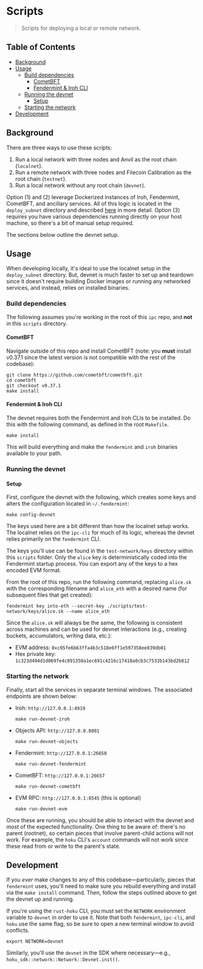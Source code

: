 # Scripts

> Scripts for deploying a local or remote network.

<!-- omit from toc -->
## Table of Contents

- [Background](#background)
- [Usage](#usage)
  - [Build dependencies](#build-dependencies)
    - [CometBFT](#cometbft)
    - [Fendermint \& Iroh CLI](#fendermint--iroh-cli)
  - [Running the devnet](#running-the-devnet)
    - [Setup](#setup)
  - [Starting the network](#starting-the-network)
- [Development](#development)

## Background

There are three ways to use these scripts:

1. Run a local network with three nodes and Anvil as the root chain (`localnet`).
2. Run a remote network with three nodes and Filecoin Calibration as the root chain (`testnet`).
3. Run a local network without any root chain (`devnet`).

Option (1) and (2) leverage Dockerized instances of Iroh, Fendermint, CometBFT, and ancillary
services. All of this logic is located in the `deploy_subnet` directory and described
[here](./deploy_subnet/README.md) in more detail. Option (3) requires you have various dependencies
running directly on your host machine, so there's a bit of manual setup required.

The sections below outline the devnet setup.

## Usage

When developing locally, it's ideal to use the localnet setup in the `deploy_subnet` directory. But,
devnet is much faster to set up and teardown since it doesn't require building Docker images or
running any networked services, and instead, relies on installed binaries.

### Build dependencies

The following assumes you're working in the root of this `ipc` repo, and **not** in this `scripts`
directory.

#### CometBFT

Navigate outside of this repo and install CometBFT (note: you **must** install v0.37.1 since the
latest version is not compatible with the rest of the codebase):

```
git clone https://github.com/cometbft/cometbft.git
cd cometbft
git checkout v0.37.1
make install
```

#### Fendermint & Iroh CLI

The devnet requires both the Fendermint and Iroh CLIs to be installed. Do this with the following
command, as defined in the root `Makefile`.

```
make install
```

This will build everything and make the `fendermint` and `iroh` binaries available to your path.

### Running the devnet

#### Setup

First, configure the devnet with the following, which creates some keys and alters the configuration
located in `~/.fendermint`:

```
make config-devnet
```

The keys used here are a bit different than how the localnet setup works. The localnet relies on the
`ipc-cli` for much of its logic, whereas the devnet relies primarily on the `fendermint` CLI.

The keys you'll use can be found in the `test-network/keys` directory within this `scripts` folder.
Only the `alice` key is deterministically coded into the Fendermint startup process. You can export
any of the keys to a hex encoded EVM format.

From the root of this repo, run the following command, replacing `alice.sk` with the corresponding
filename and `alice_eth` with a desired name (for subsequent files that get created):

```
fendermint key into-eth --secret-key ./scripts/test-network/keys/alice.sk --name alice_eth
```

Since the `alice.sk` will always be the same, the following is consistent across machines and can be
used for devnet interactions (e.g., creating buckets, accumulators, writing data, etc.):

- EVM address: `0xc05fe6b63ffa4b3c518e6ff1e597358ee839db01`
- Hex private key: `1c323d494d1d069fe4c891350a1ec691c4216c17418a0cb3c7533b143bd2b812`

### Starting the network

Finally, start all the services in separate terminal windows. The associated endpoints are shown
below:

- Iroh: `http://127.0.0.1:4919`

  ```
  make run-devnet-iroh
  ```

- Objects API: `http://127.0.0.8001`

  ```
  make run-devnet-objects
  ```

- Fendermint: `http://127.0.0.1:26658`

  ```
  make run-devnet-fendermint
  ```

- CometBFT: `http://127.0.0.1:26657`

  ```
  make run-devnet-cometbft
  ```

- EVM RPC: `http://127.0.0.1:8545` (this is optional)

  ```
  make run-devnet-evm
  ```

Once these are running, you should be able to interact with the devnet and _most_ of the expected
functionality. One thing to be aware of: there's no parent (rootnet), so certain pieces that involve
parent-child actions will not work. For example, the `hoku` CLI's `account` commands will not work
since these read from or write to the parent's state.

## Development

If you _ever_ make changes to any of this codebase—particularly, pieces that `fendermint` uses,
you'll need to make sure you rebuild everything and install via the `make install` command. Then,
follow the steps outlined above to get the devnet up and running.

If you're using the `rust-hoku` CLI, you must set the `NETWORK` environment variable to `devnet` in
order to use it. Note that both `fendermint`, `ipc-cli`, and `hoku` use the same flag, so be sure to
open a new terminal window to avoid conflicts.

```
export NETWORK=devnet
```

Similarly, you'll use the `devnet` in the SDK where necessary—e.g.,
`hoku_sdk::network::Network::Devnet.init()`.
